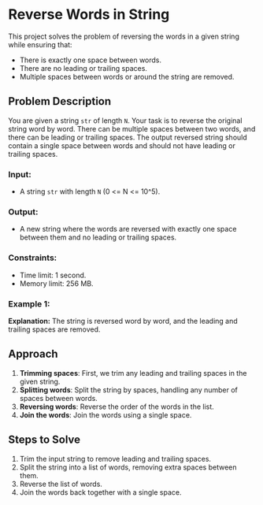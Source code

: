 # Reverse Words in String

This project solves the problem of reversing the words in a given string while ensuring that:

- There is exactly one space between words.
- There are no leading or trailing spaces.
- Multiple spaces between words or around the string are removed.

## Problem Description

You are given a string `str` of length `N`. Your task is to reverse the original string word by word. There can be multiple spaces between two words, and there can be leading or trailing spaces. The output reversed string should contain a single space between words and should not have leading or trailing spaces.

### Input:
- A string `str` with length `N` (0 <= N <= 10^5).

### Output:
- A new string where the words are reversed with exactly one space between them and no leading or trailing spaces.

### Constraints:
- Time limit: 1 second.
- Memory limit: 256 MB.

### Example 1:

**Explanation:**
The string is reversed word by word, and the leading and trailing spaces are removed.

## Approach

1. **Trimming spaces**: First, we trim any leading and trailing spaces in the given string.
2. **Splitting words**: Split the string by spaces, handling any number of spaces between words.
3. **Reversing words**: Reverse the order of the words in the list.
4. **Join the words**: Join the words using a single space.

## Steps to Solve

1. Trim the input string to remove leading and trailing spaces.
2. Split the string into a list of words, removing extra spaces between them.
3. Reverse the list of words.
4. Join the words back together with a single space.
